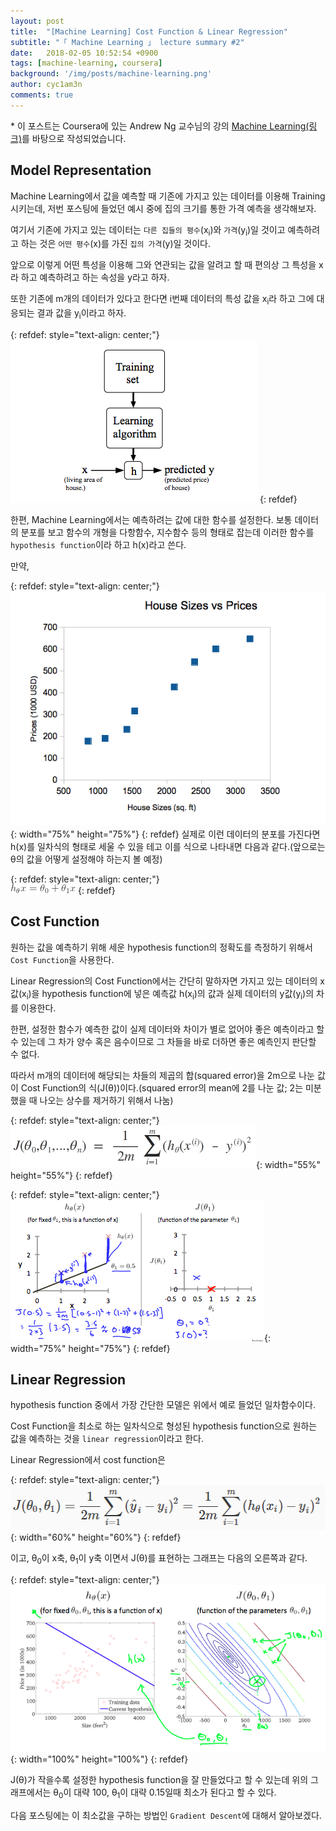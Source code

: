 ```yaml
---
layout: post
title:  "[Machine Learning] Cost Function & Linear Regression"
subtitle: "「 Machine Learning 」 lecture summary #2"
date:   2018-02-05 10:52:54 +0900
tags: [machine-learning, coursera]
background: '/img/posts/machine-learning.png'
author: cyc1am3n
comments: true
---
```

\* 이 포스트는 Coursera에 있는 Andrew Ng 교수님의 강의 [Machine Learning(링크)](https://www.coursera.org/learn/machine-learning)를 바탕으로 작성되었습니다.

## Model Representation

Machine Learning에서 값을 예측할 때 기존에 가지고 있는 데이터를 이용해 Training 시키는데, 저번 포스팅에 들었던 예시 중에 집의 크기를 통한 가격 예측을 생각해보자.  

여기서 기존에 가지고 있는 데이터는 `다른 집들의 평수`(x<sub>i</sub>)와 `가격`(y<sub>i</sub>)일 것이고 예측하려고 하는 것은 `어떤 평수`(x)를 가진 `집의 가격`(y)일 것이다.  

앞으로 이렇게 어떤 특성을 이용해 그와 연관되는 값을 알려고 할 때 편의상 그 특성을 x라 하고 예측하려고 하는 속성을 y라고 하자.  

또한 기존에 m개의 데이터가 있다고 한다면 i번째 데이터의 특성 값을 x<sub>i</sub>라 하고 그에 대응되는 결과 값을 y<sub>i</sub>이라고 하자.  

{: refdef: style="text-align: center;"}  
![그림1](/img/posts/cost-function/cost-function-1.png)
{: refdef}

한편, Machine Learning에서는 예측하려는 값에 대한 함수를 설정한다. 보통 데이터의 분포를 보고 함수의 개형을 다항함수, 지수함수 등의 형태로 잡는데 이러한 함수를 `hypothesis function`이라 하고 h(x)라고 쓴다.  

만약,  

{: refdef: style="text-align: center;"}  
![그림2](/img/posts/cost-function/cost-function-2.png){: width="75%" height="75%"}
{: refdef}
실제로 이런 데이터의 분포를 가진다면 h(x)를 일차식의 형태로 세울 수 있을 테고 이를 식으로 나타내면 다음과 같다.(앞으로는 θ의 값을 어떻게 설정해야 하는지 볼 예정)

{: refdef: style="text-align: center;"}  
![그림3](/img/posts/cost-function/cost-function-3.png)
{: refdef}

## Cost Function

원하는 값을 예측하기 위해 세운 hypothesis function의 정확도를 측정하기 위해서 `Cost Function`을 사용한다.  

Linear Regression의 Cost Function에서는 간단히 말하자면 가지고 있는 데이터의 x값(x<sub>i</sub>)을 hypothesis function에 넣은 예측값 h(x<sub>i</sub>)의 값과 실제 데이터의 y값(y<sub>i</sub>)의 차를 이용한다.  

한편, 설정한 함수가 예측한 값이 실제 데이터와 차이가 별로 없어야 좋은 예측이라고 할 수 있는데 그 차가 양수 혹은 음수이므로 그 차들을 바로 더하면 좋은 예측인지 판단할 수 없다.  

따라서 m개의 데이터에 해당되는 차들의 제곱의 합(squared error)을 2m으로 나눈 값이 Cost Function의 식(J(θ))이다.(squared error의 mean에 2를 나눈 값; 2는 미분했을 때 나오는 상수를 제거하기 위해서 나눔)  

{: refdef: style="text-align: center;"}  
![그림4](/img/posts/cost-function/cost-function-4.png){: width="55%" height="55%"}
{: refdef}

{: refdef: style="text-align: center;"}  
![그림5](/img/posts/cost-function/cost-function-5.png){: width="75%" height="75%"}
{: refdef}

## Linear Regression

hypothesis function 중에서 가장 간단한 모델은 위에서 예로 들었던 일차함수이다.  

Cost Function을 최소로 하는 일차식으로 형성된 hypothesis function으로 원하는 값을 예측하는 것을 `linear regression`이라고 한다.  

Linear Regression에서 cost function은

{: refdef: style="text-align: center;"}  
![그림6](/img/posts/cost-function/cost-function-6.png){: width="60%" height="60%"}
{: refdef}

이고, θ<sub>0</sub>이 x축, θ<sub>1</sub>이 y축 이면서 J(θ)를 표현하는 그래프는 다음의 오른쪽과 같다.

{: refdef: style="text-align: center;"}  
![그림7](/img/posts/cost-function/cost-function-7.png){: width="100%" height="100%"}
{: refdef}

J(θ)가 작을수록 설정한 hypothesis function을 잘 만들었다고 할 수 있는데 위의 그래프에서는 θ<sub>0</sub>이 대략 100, θ<sub>1</sub>이 대략 0.15일때 최소가 된다고 할 수 있다.  

다음 포스팅에는 이 최소값을 구하는 방법인 `Gradient Descent`에 대해서 알아보겠다.
